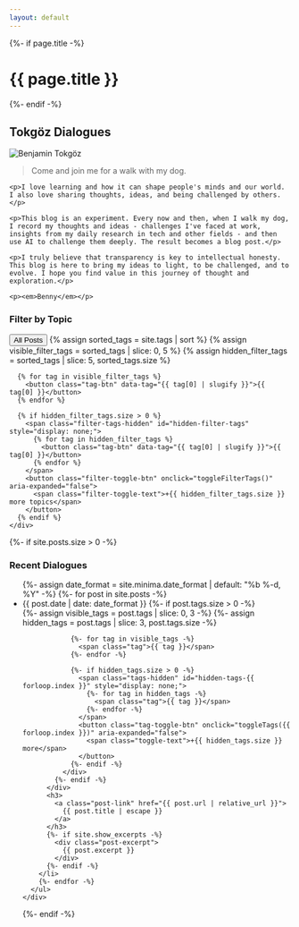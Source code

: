 ```yaml
---
layout: default
---
```

<!--
/**
 * Tokgöz Dialogues - Homepage
 * 
 * @author Benjamin Tokgöz <https://github.com/benjamintokgoez>
 * @created 2025-08-07
 * @updated 2025-08-07
 * @description Main homepage with blog intro and post filtering
 * @license MIT
 */
-->

<div class="home">
  {%- if page.title -%}
    <h1 class="page-heading">{{ page.title }}</h1>
  {%- endif -%}

  <div class="intro-section">
    <div class="intro-header">
      <h2>Tokgöz Dialogues</h2>
      <div class="profile-image">
        <img src="https://github.com/benjamintokgoez.png" alt="Benjamin Tokgöz" class="profile-pic">
      </div>
    </div>
    <blockquote class="hero-quote">
      Come and join me for a walk with my dog.
    </blockquote>
    
    <p>I love learning and how it can shape people's minds and our world. I also love sharing thoughts, ideas, and being challenged by others. </p>

    <p>This blog is an experiment. Every now and then, when I walk my dog, I record my thoughts and ideas - challenges I've faced at work, insights from my daily research in tech and other fields - and then use AI to challenge them deeply. The result becomes a blog post.</p>

    <p>I truly believe that transparency is key to intellectual honesty. This blog is here to bring my ideas to light, to be challenged, and to evolve. I hope you find value in this journey of thought and exploration.</p>

    <p><em>Benny</em></p>

    
  </div>

  <!-- Tag Filter Section -->
  <div class="tag-filter-section">
    <h3>Filter by Topic</h3>
    <div id="tag-filter" class="tag-filter">
      <button class="tag-btn active" data-tag="all">All Posts</button>
      {% assign sorted_tags = site.tags | sort %}
      {% assign visible_filter_tags = sorted_tags | slice: 0, 5 %}
      {% assign hidden_filter_tags = sorted_tags | slice: 5, sorted_tags.size %}
      
      {% for tag in visible_filter_tags %}
        <button class="tag-btn" data-tag="{{ tag[0] | slugify }}">{{ tag[0] }}</button>
      {% endfor %}
      
      {% if hidden_filter_tags.size > 0 %}
        <span class="filter-tags-hidden" id="hidden-filter-tags" style="display: none;">
          {% for tag in hidden_filter_tags %}
            <button class="tag-btn" data-tag="{{ tag[0] | slugify }}">{{ tag[0] }}</button>
          {% endfor %}
        </span>
        <button class="filter-toggle-btn" onclick="toggleFilterTags()" aria-expanded="false">
          <span class="filter-toggle-text">+{{ hidden_filter_tags.size }} more topics</span>
        </button>
      {% endif %}
    </div>
  </div>

  {%- if site.posts.size > 0 -%}
    <div class="posts-section">
      <h3>Recent Dialogues</h3>
      <ul class="post-list" id="post-list">
        {%- assign date_format = site.minima.date_format | default: "%b %-d, %Y" -%}
        {%- for post in site.posts -%}
        <li class="post-item" data-tags="{% for tag in post.tags %}{{ tag | slugify }} {% endfor %}">
          <div class="post-meta">
            <span class="post-date">{{ post.date | date: date_format }}</span>
            {%- if post.tags.size > 0 -%}
              <div class="post-tags">
                {%- assign visible_tags = post.tags | slice: 0, 3 -%}
                {%- assign hidden_tags = post.tags | slice: 3, post.tags.size -%}
                
                {%- for tag in visible_tags -%}
                  <span class="tag">{{ tag }}</span>
                {%- endfor -%}
                
                {%- if hidden_tags.size > 0 -%}
                  <span class="tags-hidden" id="hidden-tags-{{ forloop.index }}" style="display: none;">
                    {%- for tag in hidden_tags -%}
                      <span class="tag">{{ tag }}</span>
                    {%- endfor -%}
                  </span>
                  <button class="tag-toggle-btn" onclick="toggleTags({{ forloop.index }})" aria-expanded="false">
                    <span class="toggle-text">+{{ hidden_tags.size }} more</span>
                  </button>
                {%- endif -%}
              </div>
            {%- endif -%}
          </div>
          <h3>
            <a class="post-link" href="{{ post.url | relative_url }}">
              {{ post.title | escape }}
            </a>
          </h3>
          {%- if site.show_excerpts -%}
            <div class="post-excerpt">
              {{ post.excerpt }}
            </div>
          {%- endif -%}
        </li>
        {%- endfor -%}
      </ul>
    </div>
  {%- endif -%}

</div>

<script>
// Tag filtering functionality
document.addEventListener('DOMContentLoaded', function() {
    const tagButtons = document.querySelectorAll('.tag-btn');
    const postItems = document.querySelectorAll('.post-item');
    
    tagButtons.forEach(button => {
        button.addEventListener('click', function() {
            const selectedTag = this.getAttribute('data-tag');
            
            // Update active button
            tagButtons.forEach(btn => btn.classList.remove('active'));
            this.classList.add('active');
            
            // Filter posts
            postItems.forEach(item => {
                const postTags = item.getAttribute('data-tags');
                
                if (selectedTag === 'all' || postTags.includes(selectedTag)) {
                    item.style.display = 'block';
                } else {
                    item.style.display = 'none';
                }
            });
        });
    });
});

// Tag toggle functionality for individual posts
function toggleTags(postIndex) {
    const hiddenTags = document.getElementById('hidden-tags-' + postIndex);
    const toggleBtn = hiddenTags.nextElementSibling;
    const toggleText = toggleBtn.querySelector('.toggle-text');
    const isExpanded = toggleBtn.getAttribute('aria-expanded') === 'true';
    
    if (isExpanded) {
        hiddenTags.style.display = 'none';
        toggleText.textContent = '+' + hiddenTags.children.length + ' more';
        toggleBtn.setAttribute('aria-expanded', 'false');
    } else {
        hiddenTags.style.display = 'inline';
        toggleText.textContent = 'show less';
        toggleBtn.setAttribute('aria-expanded', 'true');
    }
}

// Tag filter toggle functionality
function toggleFilterTags() {
    const hiddenTags = document.getElementById('hidden-filter-tags');
    const toggleBtn = document.querySelector('.filter-toggle-btn');
    const toggleText = toggleBtn.querySelector('.filter-toggle-text');
    const isExpanded = toggleBtn.getAttribute('aria-expanded') === 'true';
    
    if (isExpanded) {
        hiddenTags.style.display = 'none';
        // Count hidden tags by counting buttons inside
        const hiddenCount = hiddenTags.querySelectorAll('.tag-btn').length;
        toggleText.textContent = '+' + hiddenCount + ' more topics';
        toggleBtn.setAttribute('aria-expanded', 'false');
    } else {
        hiddenTags.style.display = 'inline';
        toggleText.textContent = 'show less';
        toggleBtn.setAttribute('aria-expanded', 'true');
    }
}
</script>
